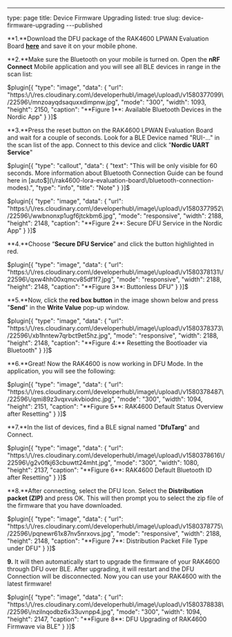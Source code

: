 ---
type: page
title: Device Firmware Upgrading
listed: true
slug: device-firmware-upgrading
---published

**1.**Download the DFU package of the RAK4600 LPWAN Evaluation Board [**here**](https://downloads.rakwireless.com/en/LoRa/RAK4600/Firmware/DFU-Package/RAK4600_V3.0.0.7_dfu.zip) and save it on your mobile phone.

**2.**Make sure the Bluetooth on your mobile is turned on. Open the **nRF Connect** Mobile application and you will see all BLE devices in range in the scan list:

$plugin[{
    "type": "image",
    "data": {
        "url": "https:\/\/res.cloudinary.com\/developerhub\/image\/upload\/v1580377099\/22596\/mnzoayqdsaquxxdimpnw.jpg",
        "mode": "300",
        "width": 1093,
        "height": 2150,
        "caption": "**Figure 1**: Available Bluetooth Devices in the Nordic App"
    }
}]$

**3.**Press the reset button on the RAK4600 LPWAN Evaluation Board and wait for a couple of seconds. Look for a BLE Device named "RUI-..." in the scan list of the app. Connect to this device and click "**Nordic UART Service**" 

$plugin[{
    "type": "callout",
    "data": {
        "text": "This will be only visible for 60 seconds. More information about Bluetooth Connection Guide can be found here in [auto$](\/rak4600-lora-evaluation-board\/bluetooth-connection-modes).",
        "type": "info",
        "title": "Note"
    }
}]$

$plugin[{
    "type": "image",
    "data": {
        "url": "https:\/\/res.cloudinary.com\/developerhub\/image\/upload\/v1580377952\/22596\/wwbnonxp1ugf6jtckbm6.jpg",
        "mode": "responsive",
        "width": 2188,
        "height": 2148,
        "caption": "**Figure 2**: Secure DFU Service in the Nordic App"
    }
}]$

**4.**Choose “**Secure DFU Service**” and click the button highlighted in red.

$plugin[{
    "type": "image",
    "data": {
        "url": "https:\/\/res.cloudinary.com\/developerhub\/image\/upload\/v1580378131\/22596\/qxw4hh00xqmcv85df1f7.jpg",
        "mode": "responsive",
        "width": 2188,
        "height": 2148,
        "caption": "**Figure 3**: Buttonless DFU"
    }
}]$

**5.**Now, click the **red box button** in the image shown below and press "**Send**" in the **Write Value** pop-up window.

$plugin[{
    "type": "image",
    "data": {
        "url": "https:\/\/res.cloudinary.com\/developerhub\/image\/upload\/v1580378373\/22596\/xb1hntew7qrbct9et5hz.jpg",
        "mode": "responsive",
        "width": 2188,
        "height": 2148,
        "caption": "**Figure 4:** Resetting the Bootloader via Bluetooth"
    }
}]$

**6.**Great! Now the RAK4600 is now working in DFU Mode. In the application, you will see the following: 

$plugin[{
    "type": "image",
    "data": {
        "url": "https:\/\/res.cloudinary.com\/developerhub\/image\/upload\/v1580378487\/22596\/qmi89z3vqxvukvbiodnc.jpg",
        "mode": "300",
        "width": 1094,
        "height": 2151,
        "caption": "**Figure 5**: RAK4600 Default Status Overview after Resetting"
    }
}]$

**7.**In the list of devices, find a BLE signal named "**DfuTarg**" and Connect. 

$plugin[{
    "type": "image",
    "data": {
        "url": "https:\/\/res.cloudinary.com\/developerhub\/image\/upload\/v1580378616\/22596\/g2v0fkj63cbuwtt24mht.jpg",
        "mode": "300",
        "width": 1080,
        "height": 2137,
        "caption": "**Figure 6**: RAK4600 Default Bluetooth ID after Resetting"
    }
}]$

**8.**After connecting, select the DFU Icon. Select the **Distribution packet (ZIP)** and press OK. This will then prompt you to select the zip file of the firmware that you have downloaded. 

$plugin[{
    "type": "image",
    "data": {
        "url": "https:\/\/res.cloudinary.com\/developerhub\/image\/upload\/v1580378775\/22596\/pqnewr61x87nv5nrxovs.jpg",
        "mode": "responsive",
        "width": 2188,
        "height": 2148,
        "caption": "**Figure 7**: Distribution Packet File Type under DFU"
    }
}]$

**9.** It will then automatically start to upgrade the firmware of your RAK4600 through DFU over BLE. After upgrading, it will restart and the DFU Connection will be disconnected. Now you can use your RAK4600 with the latest firmware!

$plugin[{
    "type": "image",
    "data": {
        "url": "https:\/\/res.cloudinary.com\/developerhub\/image\/upload\/v1580378838\/22596\/nzilnqodbz6x33uvnpp4.jpg",
        "mode": "300",
        "width": 1094,
        "height": 2147,
        "caption": "**Figure 8**: DFU Upgrading of RAK4600 Firmwave via BLE"
    }
}]$

